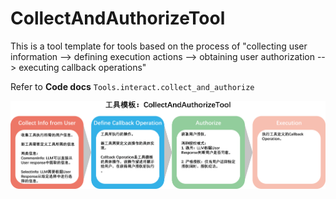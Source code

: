 # CollectAndAuthorizeTool

This is a tool template for tools based on the process of 
"collecting user information --> defining execution actions --> obtaining user authorization --> executing callback operations"

Refer to **Code docs** `Tools.interact.collect_and_authorize`

![CollectAndAuthorizeTool](../images/collect_authorize_tool.png)